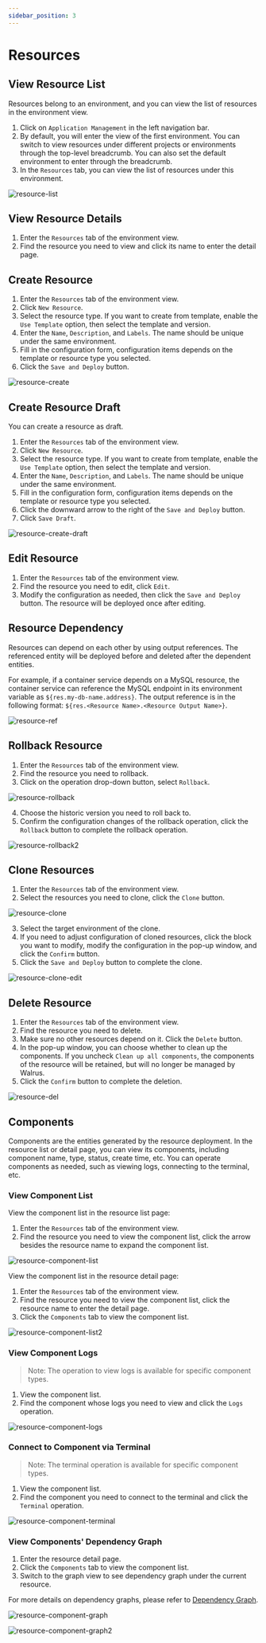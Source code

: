 ```yaml
---
sidebar_position: 3
---
```


# Resources

## View Resource List

Resources belong to an environment, and you can view the list of resources in the environment view.

1. Click on `Application Management` in the left navigation bar.
2. By default, you will enter the view of the first environment. You can switch to view resources under different projects or environments through the top-level breadcrumb. You can also set the default environment to enter through the breadcrumb.
3. In the `Resources` tab, you can view the list of resources under this environment.

![resource-list](/img/v0.5.0/application/resource/resource-list.png)

## View Resource Details

1. Enter the `Resources` tab of the environment view.
2. Find the resource you need to view and click its name to enter the detail page.

## Create Resource

1. Enter the `Resources` tab of the environment view.
2. Click `New Resource`.
3. Select the resource type. If you want to create from template, enable the `Use Template` option, then select the template and version.
4. Enter the `Name`, `Description`, and `Labels`. The name should be unique under the same environment.
5. Fill in the configuration form, configuration items depends on the template or resource type you selected.
6. Click the `Save and Deploy` button.

![resource-create](/img/v0.5.0/application/resource/resource-create.png)

## Create Resource Draft

You can create a resource as draft.

1. Enter the `Resources` tab of the environment view.
2. Click `New Resource`.
3. Select the resource type. If you want to create from template, enable the `Use Template` option, then select the template and version.
4. Enter the `Name`, `Description`, and `Labels`. The name should be unique under the same environment.
5. Fill in the configuration form, configuration items depends on the template or resource type you selected.
6. Click the downward arrow to the right of the `Save and Deploy` button.
7. Click `Save Draft`.

![resource-create-draft](/img/v0.5.0/application/resource/resource-create-draft.png)

## Edit Resource

1. Enter the `Resources` tab of the environment view.
2. Find the resource you need to edit, click `Edit`.
3. Modify the configuration as needed, then click the `Save and Deploy` button. The resource will be deployed once after editing.

## Resource Dependency

Resources can depend on each other by using output references. The referenced entity will be deployed before and deleted after the dependent entities.

For example, if a container service depends on a MySQL resource, the container service can reference the MySQL endpoint in its environment variable as `${res.my-db-name.address}`.
The output reference is in the following format: `${res.<Resource Name>.<Resource Output Name>}`.

![resource-ref](/img/v0.5.0/application/resource/resource-ref.png)

## Rollback Resource

1. Enter the `Resources` tab of the environment view.
2. Find the resource you need to rollback.
3. Click on the operation drop-down button, select `Rollback`.

![resource-rollback](/img/v0.5.0/application/resource/resource-rollback.png)

4. Choose the historic version you need to roll back to.
5. Confirm the configuration changes of the rollback operation, click the `Rollback` button to complete the rollback operation.

![resource-rollback2](/img/v0.5.0/application/resource/resource-rollback2.png)

## Clone Resources

1. Enter the `Resources` tab of the environment view.
2. Select the resources you need to clone, click the `Clone` button.

![resource-clone](/img/v0.5.0/application/resource/resource-clone.png)

3. Select the target environment of the clone.
4. If you need to adjust configuration of cloned resources, click the block you want to modify, modify the configuration in the pop-up window, and click the `Confirm` button.
5. Click the `Save and Deploy` button to complete the clone.

![resource-clone-edit](/img/v0.5.0/application/resource/resource-clone-edit.png)

## Delete Resource

1. Enter the `Resources` tab of the environment view.
2. Find the resource you need to delete.
3. Make sure no other resources depend on it. Click the `Delete` button.
4. In the pop-up window, you can choose whether to clean up the components. If you uncheck `Clean up all components`, the components of the resource will be retained, but will no longer be managed by Walrus.
5. Click the `Confirm` button to complete the deletion.

![resource-del](/img/v0.5.0/application/resource/resource-del.png)

## Components

Components are the entities generated by the resource deployment. In the resource list or detail page, you can view its components, including component name, type, status, create time, etc. You can operate components as needed, such as viewing logs, connecting to the terminal, etc.

### View Component List

View the component list in the resource list page:

1. Enter the `Resources` tab of the environment view.
2. Find the resource you need to view the component list, click the arrow besides the resource name to expand the component list.

![resource-component-list](/img/v0.5.0/application/resource/resource-component-list.png)

View the component list in the resource detail page:

1. Enter the `Resources` tab of the environment view.
2. Find the resource you need to view the component list, click the resource name to enter the detail page.
3. Click the `Components` tab to view the component list.

![resource-component-list2](/img/v0.5.0/application/resource/resource-component-list2.png)

### View Component Logs

> Note: The operation to view logs is available for specific component types.

1. View the component list.
2. Find the component whose logs you need to view and click the `Logs` operation.

![resource-component-logs](/img/v0.5.0/application/resource/resource-component-logs.png)

### Connect to Component via Terminal

> Note: The terminal operation is available for specific component types.

1. View the component list.
2. Find the component you need to connect to the terminal and click the `Terminal` operation.

![resource-component-terminal](/img/v0.5.0/application/resource/resource-component-terminal.png)

### View Components' Dependency Graph

1. Enter the resource detail page.
2. Click the `Components` tab to view the component list.
3. Switch to the graph view to see dependency graph under the current resource.

For more details on dependency graphs, please refer to [Dependency Graph](/application/graph).

![resource-component-graph](/img/v0.5.0/application/resource/resource-component-graph.png)

![resource-component-graph2](/img/v0.5.0/application/resource/resource-component-graph2.png)